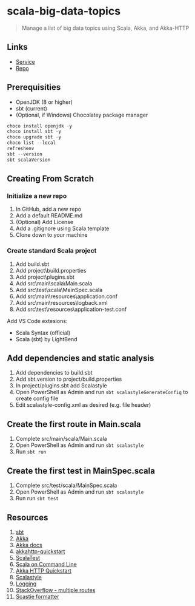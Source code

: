 # scala-big-data-topics

>Manage a list of big data topics using Scala, Akka, and Akka-HTTP

## Links

- [Service]()
- [Repo](https://github.com/denisecase/scala-big-data-topics)

## Prerequisities

- OpenJDK (8 or higher)
- sbt (current)
- (Optional, if Windows) Chocolatey package manager

```PowerShell
choco install openjdk -y
choco install sbt -y
choco upgrade sbt -y
choco list --local
refreshenv
sbt --version
sbt scalaVersion
```

## Creating From Scratch

### Initialize a new repo

1. In GitHub, add a new repo
2. Add a default README.md
3. (Optional) Add License
4. Add a .gitignore using Scala template
5. Clone down to your machine

### Create standard Scala project

1. Add build.sbt
2. Add project\build.properties
3. Add project\plugins.sbt
4. Add src\main\scala\Main.scala
5. Add src\test\scala\MainSpec.scala
6. Add src\main\resources\application.conf
7. Add src\main\resources\logback.xml
8. Add src\test\resources\application-test.conf

Add VS Code extesions:

 - Scala Syntax (official)
 - Scala (sbt) by LightBend

## Add dependencies and static analysis

1. Add dependencies to build.sbt
2. Add sbt.version to project/build.properties
3. In project/plugins.sbt add Scalastyle
4. Open PowerShell as Admin and run `sbt scalastyleGenerateConfig` to create config file
5. Edit scalastyle-config.xml as desired (e.g. file header)

## Create the first route in Main.scala

1. Complete src/main/scala/Main.scala
2. Open PowerShell as Admin and run `sbt scalastyle`
3. Run `sbt run`

## Create the first test in MainSpec.scala

1. Complete src/test/scala/MainSpec.scala
2. Open PowerShell as Admin and run `sbt scalastyle`
3. Run run `sbt test`

## Resources

1. [sbt](https://www.scala-sbt.org/index.html)
2. [Akka](https://akka.io/)
3. [Akka docs](https://akka.io/docs/)
4. [akkahttp-quickstart](https://github.com/Codemunity/akkahttp-quickstart)
5. [ScalaTest](https://www.scalatest.org/at_a_glance/WordSpec)
6. [Scala on Command Line](https://docs.scala-lang.org/getting-started/sbt-track/getting-started-with-scala-and-sbt-on-the-command-line.html)
7. [Akka HTTP Quickstart](https://doc.akka.io/docs/akka-http/current/introduction.html#)
8. [Scalastyle](http://www.scalastyle.org/)
9. [Logging](https://doc.akka.io/docs/akka/2.6/typed/logging.html#logback)
10. [StackOverflow - multiple routes](https://stackoverflow.com/questions/34514372/akka-http-with-multiple-route-configurations)
11. [Scastie formatter](https://scastie.scala-lang.org/)










